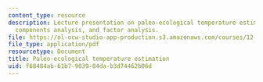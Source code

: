 ```yaml
---
content_type: resource
description: Lecture presentation on paleo-ecological temperature estimation, principle
  components analysis, and factor analysis.
file: https://ol-ocw-studio-app-production.s3.amazonaws.com/courses/12-740-paleoceanography-spring-2008/f68484ab61b7903984dab3d74462b06d_lec04_slide.pdf
file_type: application/pdf
resourcetype: Document
title: Paleo-ecological temperature estimation
uid: f68484ab-61b7-9039-84da-b3d74462b06d
---
```


